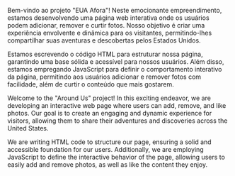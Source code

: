 Bem-vindo ao projeto "EUA Afora"! Neste emocionante empreendimento, estamos desenvolvendo uma página web interativa onde os usuários podem adicionar, remover e curtir fotos. Nosso objetivo é criar uma experiência envolvente e dinâmica para os visitantes, permitindo-lhes compartilhar suas aventuras e descobertas pelos Estados Unidos.

Estamos escrevendo o código HTML para estruturar nossa página, garantindo uma base sólida e acessível para nossos usuários. Além disso, estamos empregando JavaScript para definir o comportamento interativo da página, permitindo aos usuários adicionar e remover fotos com facilidade, além de curtir o conteúdo que mais gostarem.

Welcome to the "Around Us" project! In this exciting endeavor, we are developing an interactive web page where users can add, remove, and like photos. Our goal is to create an engaging and dynamic experience for visitors, allowing them to share their adventures and discoveries across the United States.

We are writing HTML code to structure our page, ensuring a solid and accessible foundation for our users. Additionally, we are employing JavaScript to define the interactive behavior of the page, allowing users to easily add and remove photos, as well as like the content they enjoy.
